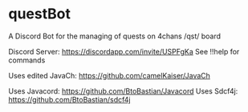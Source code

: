 # questBot

A Discord Bot for the managing of quests on 4chans /qst/ board

Discord Server: https://discordapp.com/invite/USPFgKa
See !!help for commands

Uses edited JavaCh: https://github.com/camelKaiser/JavaCh

Uses Javacord: https://github.com/BtoBastian/Javacord
Uses Sdcf4j: https://github.com/BtoBastian/sdcf4j
